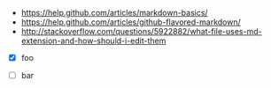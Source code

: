 * https://help.github.com/articles/markdown-basics/
* https://help.github.com/articles/github-flavored-markdown/
* http://stackoverflow.com/questions/5922882/what-file-uses-md-extension-and-how-should-i-edit-them



- [x] foo
- [ ] bar

